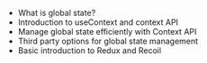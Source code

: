 - What is global state?
- Introduction to useContext and context API
- Manage global state efficiently with Context API
- Third party options for global state management
- Basic introduction to Redux and Recoil


